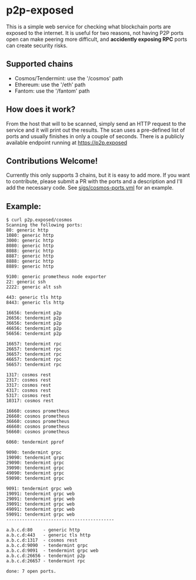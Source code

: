 # p2p-exposed

This is a simple web service for checking what blockchain ports are exposed to the internet. It is useful for two reasons, not having P2P ports open can make peering more difficult, and **accidently exposing RPC** ports can create security risks.

## Supported chains

* Cosmos/Tendermint: use the '/cosmos' path
* Ethereum: use the '/eth' path
* Fantom: use the '/fantom' path

## How does it work?

From the host that will to be scanned, simply send an HTTP request to the service and it will print out the results. The scan uses a pre-defined list of ports and usually finishes in only a couple of seconds. There is a publicly available endpoint running at https://p2p.exposed


## Contributions Welcome!

Currently this only supports 3 chains, but it is easy to add more. If you want to contribute, please submit a PR with the ports and a description and I'll add the necessary code. See [sigs/cosmos-ports.yml](sigs/cosmos-ports.yaml) for an example.

## Example:

```
$ curl p2p.exposed/cosmos
Scanning the following ports:
80: generic http
1080: generic http
3000: generic http
8080: generic http
8088: generic http
8887: generic http
8888: generic http
8889: generic http

9100: generic prometheus node exporter
22: generic ssh
2222: generic alt ssh

443: generic tls http
8443: generic tls http

16656: tendermint p2p
26656: tendermint p2p
36656: tendermint p2p
46656: tendermint p2p
56656: tendermint p2p

16657: tendermint rpc
26657: tendermint rpc
36657: tendermint rpc
46657: tendermint rpc
56657: tendermint rpc

1317: cosmos rest
2317: cosmos rest
3317: cosmos rest
4317: cosmos rest
5317: cosmos rest
10317: cosmos rest

16660: cosmos prometheus
26660: cosmos prometheus
36660: cosmos prometheus
46660: cosmos prometheus
56660: cosmos prometheus

6060: tendermint pprof

9090: tendermint grpc
19090: tendermint grpc
29090: tendermint grpc
39090: tendermint grpc
49090: tendermint grpc
59090: tendermint grpc

9091: tendermint grpc web
19091: tendermint grpc web
29091: tendermint grpc web
39091: tendermint grpc web
49091: tendermint grpc web
59091: tendermint grpc web
-----------------------------------------

a.b.c.d:80    - generic http
a.b.c.d:443   - generic tls http
a.b.c.d:1317  - cosmos rest
a.b.c.d:9090  - tendermint grpc
a.b.c.d:9091  - tendermint grpc web
a.b.c.d:26656 - tendermint p2p
a.b.c.d:26657 - tendermint rpc

done: 7 open ports.
```

